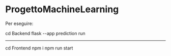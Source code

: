 # ProgettoMachineLearning
Per eseguire:

cd Backend
flask --app prediction run

-----------
cd Frontend
npm i
npm run start
